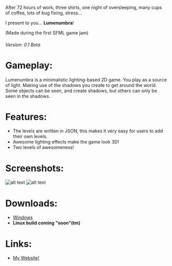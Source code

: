 After 72 hours of work, three shirts, one night of oversleeping, many cups of coffee, lots of bug fixing, stress...

I present to you... **Lumenumbra**!

(Made during the first SFML game jam)

###### Version: 0.1 Beta

# Gameplay:
Lumenumbra is a minimalistic lighting-based 2D game.
You play as a source of light. Making use of the shadows you create to get around the world.
Some objects can be seen, and create shadows, but others can only be seen in the shadows.

# Features:
* The levels are written in JSON, this makes it very easy for users to add their own levels.
* Awesome lighting effects make the game look 3D!
* Two levels of awesomeness!

# Screenshots:
![alt text](http://i.imgur.com/SVjTYu7.png "First view of Lumenumbra")
![alt text](http://i.imgur.com/mzW8cpD.png "Lumenumbra gameplay")

# Downloads:
* [Windows](http://files.astersoftworks.com/Games/Lumenumbra/Lumenumbra-win.zip)
* **Linux build coming "soon"(tm)**

# Links:
* [My Website!](http://destrock.com)
